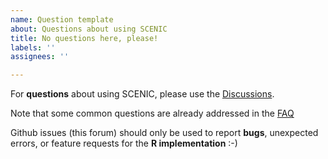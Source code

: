```yaml
---
name: Question template
about: Questions about using SCENIC
title: No questions here, please!
labels: ''
assignees: ''

---
```


For **questions** about using SCENIC, please use the [Discussions](https://github.com/aertslab/SCENIC/discussions/).

Note that some common questions are already addressed in the [FAQ](https://github.com/aertslab/SCENIC/blob/master/vignettes/FAQ.md)

Github issues (this forum) should only be used to report **bugs**, unexpected errors, or feature requests for the **R implementation** :-)
